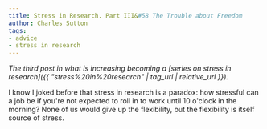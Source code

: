 ```yaml
---
title: Stress in Research. Part III&#58 The Trouble about Freedom
author: Charles Sutton
tags:
- advice
- stress in research
---
```


*The third post in what is increasing becoming a
[series on stress in research]({{ "stress%20in%20research" | tag_url | relative_url }}).*

I know I joked before that stress in research is a paradox:
how stressful can a job be if you're not expected to roll in to work until 10
o'clock in the morning? None of us would give up the flexibility,
but the flexibility is itself source of stress.
